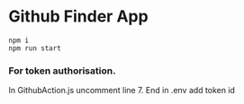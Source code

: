 # Github Finder App
```
npm i
npm run start
```

### For token authorisation.
In GithubAction.js uncomment line 7.
End in .env add token id
